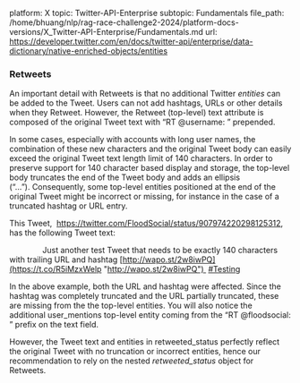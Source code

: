 platform: X
topic: Twitter-API-Enterprise
subtopic: Fundamentals
file_path: /home/bhuang/nlp/rag-race-challenge2-2024/platform-docs-versions/X_Twitter-API-Enterprise/Fundamentals.md
url: https://developer.twitter.com/en/docs/twitter-api/enterprise/data-dictionary/native-enriched-objects/entities


### Retweets  

An important detail with Retweets is that no additional Twitter _entities_ can be added to the Tweet. Users can not add hashtags, URLs or other details when they Retweet. However, the Retweet (top-level) text attribute is composed of the original Tweet text with “RT @username: ” prepended.  

In some cases, especially with accounts with long user names, the combination of these new characters and the original Tweet body can easily exceed the original Tweet text length limit of 140 characters. In order to preserve support for 140 character based display and storage, the top-level body truncates the end of the Tweet body and adds an ellipsis (“…”). Consequently, some top-level entities positioned at the end of the original Tweet might be incorrect or missing, for instance in the case of a truncated hashtag or URL entry.

This Tweet,  https://twitter.com/FloodSocial/status/907974220298125312, has the following Tweet text:

               Just another test Tweet that needs to be exactly 140 characters with trailing URL and hashtag [http://wapo.st/2w8iwPQ](https://t.co/R5iMzxWelp "http://wapo.st/2w8iwPQ")  [#Testing](https://twitter.com/hashtag/Testing?src=hash)  

In the above example, both the URL and hashtag were affected. Since the hashtag was completely truncated and the URL partially truncated, these are missing from the the top-level entities. You will also notice the additional user\_mentions top-level entity coming from the “RT @floodsocial: ” prefix on the text field.

However, the Tweet text and entities in retweeted\_status perfectly reflect the original Tweet with no truncation or incorrect entities, hence our recommendation to rely on the nested _retweeted\_status_ object for Retweets.